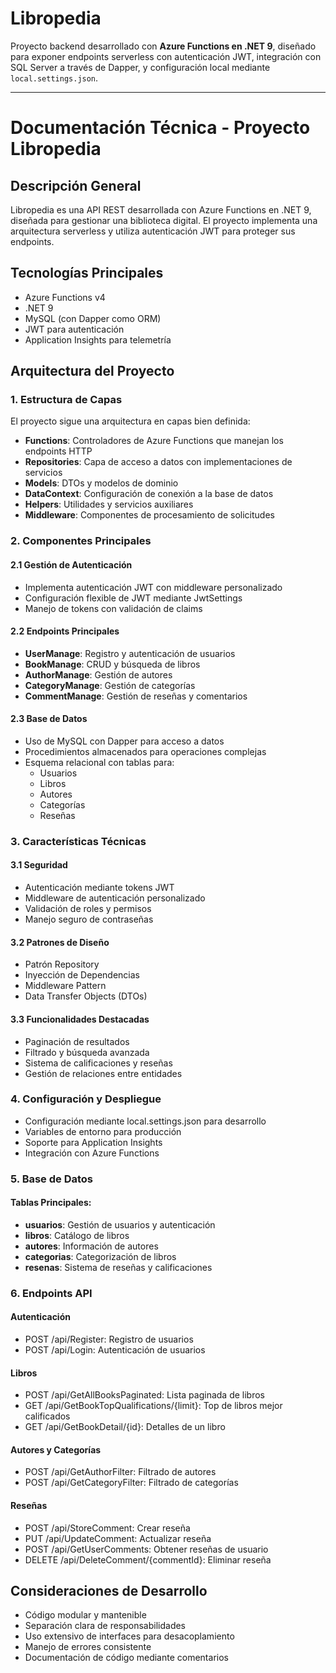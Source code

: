 
# Libropedia
Proyecto backend desarrollado con **Azure Functions en .NET 9**, diseñado para exponer endpoints serverless con autenticación JWT, integración con SQL Server a través de Dapper, y configuración local mediante `local.settings.json`.

---

# Documentación Técnica - Proyecto Libropedia

## Descripción General
Libropedia es una API REST desarrollada con Azure Functions en .NET 9, diseñada para gestionar una biblioteca digital. El proyecto implementa una arquitectura serverless y utiliza autenticación JWT para proteger sus endpoints.

## Tecnologías Principales
- Azure Functions v4
- .NET 9
- MySQL (con Dapper como ORM)
- JWT para autenticación
- Application Insights para telemetría

## Arquitectura del Proyecto

### 1. Estructura de Capas
El proyecto sigue una arquitectura en capas bien definida:

- **Functions**: Controladores de Azure Functions que manejan los endpoints HTTP
- **Repositories**: Capa de acceso a datos con implementaciones de servicios
- **Models**: DTOs y modelos de dominio
- **DataContext**: Configuración de conexión a la base de datos
- **Helpers**: Utilidades y servicios auxiliares
- **Middleware**: Componentes de procesamiento de solicitudes

### 2. Componentes Principales

#### 2.1 Gestión de Autenticación
- Implementa autenticación JWT con middleware personalizado
- Configuración flexible de JWT mediante JwtSettings
- Manejo de tokens con validación de claims

#### 2.2 Endpoints Principales
- **UserManage**: Registro y autenticación de usuarios
- **BookManage**: CRUD y búsqueda de libros
- **AuthorManage**: Gestión de autores
- **CategoryManage**: Gestión de categorías
- **CommentManage**: Gestión de reseñas y comentarios

#### 2.3 Base de Datos
- Uso de MySQL con Dapper para acceso a datos
- Procedimientos almacenados para operaciones complejas
- Esquema relacional con tablas para:
  - Usuarios
  - Libros
  - Autores
  - Categorías
  - Reseñas

### 3. Características Técnicas

#### 3.1 Seguridad
- Autenticación mediante tokens JWT
- Middleware de autenticación personalizado
- Validación de roles y permisos
- Manejo seguro de contraseñas

#### 3.2 Patrones de Diseño
- Patrón Repository
- Inyección de Dependencias
- Middleware Pattern
- Data Transfer Objects (DTOs)

#### 3.3 Funcionalidades Destacadas
- Paginación de resultados
- Filtrado y búsqueda avanzada
- Sistema de calificaciones y reseñas
- Gestión de relaciones entre entidades

### 4. Configuración y Despliegue
- Configuración mediante local.settings.json para desarrollo
- Variables de entorno para producción
- Soporte para Application Insights
- Integración con Azure Functions

### 5. Base de Datos

#### Tablas Principales:
- **usuarios**: Gestión de usuarios y autenticación
- **libros**: Catálogo de libros
- **autores**: Información de autores
- **categorias**: Categorización de libros
- **resenas**: Sistema de reseñas y calificaciones

### 6. Endpoints API

#### Autenticación
- POST /api/Register: Registro de usuarios
- POST /api/Login: Autenticación de usuarios

#### Libros
- POST /api/GetAllBooksPaginated: Lista paginada de libros
- GET /api/GetBookTopQualifications/{limit}: Top de libros mejor calificados
- GET /api/GetBookDetail/{id}: Detalles de un libro

#### Autores y Categorías
- POST /api/GetAuthorFilter: Filtrado de autores
- POST /api/GetCategoryFilter: Filtrado de categorías

#### Reseñas
- POST /api/StoreComment: Crear reseña
- PUT /api/UpdateComment: Actualizar reseña
- POST /api/GetUserComments: Obtener reseñas de usuario
- DELETE /api/DeleteComment/{commentId}: Eliminar reseña

## Consideraciones de Desarrollo
- Código modular y mantenible
- Separación clara de responsabilidades
- Uso extensivo de interfaces para desacoplamiento
- Manejo de errores consistente
- Documentación de código mediante comentarios




